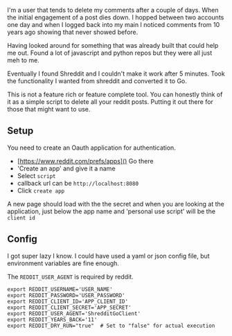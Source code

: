 I'm a user that tends to delete my comments after a couple of days. When the initial engagement of a post dies down. I hopped between two accounts one day and when I logged back into my main I noticed comments from 10 years ago showing that never showed before.

Having looked around for something that was already built that could help me out. Found a lot of javascript and python repos but they were all just meh to me.

Eventually I found Shreddit and I couldn't make it work after 5 minutes. Took the functionality I wanted from shreddit and converted it to Go.

This is not a feature rich or feature complete tool. You can honestly think of it as a simple script to delete all your reddit posts. Putting it out there for those that might want to use.

## Setup
You need to create an Oauth application for authentication. 

* [https://www.reddit.com/prefs/apps]() Go there
* 'Create an app' and give it a name
* Select `script`
* callback url can be `http://localhost:8080`
* Click `create app`

A new page should load with the the secret and when you are looking at the application, just below the app name and 'personal use script' will be the `client id`

## Config

I got super lazy I know. I could have used a yaml or json config file, but environment variables are fine enough.

The `REDDIT_USER_AGENT` is required by reddit.

```shell
export REDDIT_USERNAME='USER_NAME'
export REDDIT_PASSWORD='USER_PASSWORD'
export REDDIT_CLIENT_ID='APP_CLIENT_ID'
export REDDIT_CLIENT_SECRET='APP_SECRET'
export REDDIT_USER_AGENT='ShredditGoClient'
export REDDIT_YEARS_BACK='11'
export REDDIT_DRY_RUN="true"  # Set to "false" for actual execution
```